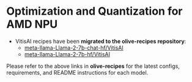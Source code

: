 # **Optimization and Quantization for AMD NPU**

- VitisAI recipes have been **migrated to the olive-recipes repository**:
  - [meta-llama-Llama-2-7b-chat-hf/VitisAI](https://github.com/microsoft/olive-recipes/tree/main/meta-llama-Llama-2-7b-chat-hf/VitisAI)
  - [meta-llama-Llama-2-7b-hf/VitisAI](https://github.com/microsoft/olive-recipes/tree/main/meta-llama-Llama-2-7b-hf/VitisAI)

Please refer to the above links in **olive-recipes** for the latest configs, requirements, and README instructions for each model.

